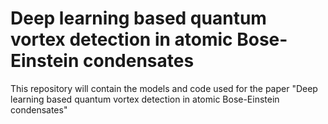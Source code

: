 # Deep learning based quantum vortex detection in atomic Bose-Einstein condensates

This repository will contain the models and code used for the paper "Deep learning based quantum vortex detection in atomic Bose-Einstein condensates"
